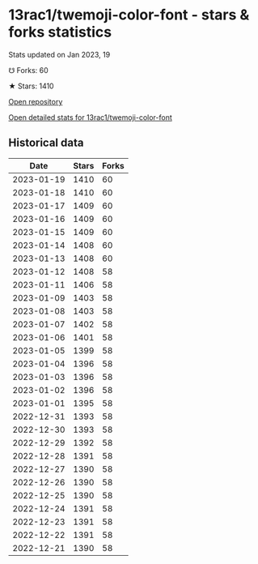 # 13rac1/twemoji-color-font - stars & forks statistics

Stats updated on Jan 2023, 19

☋ Forks: 60

★ Stars: 1410

[Open repository](https://github.com/13rac1/twemoji-color-font)

[Open detailed stats for 13rac1/twemoji-color-font](https://reviewgithub.com/rep/13rac1/twemoji-color-font)

## Historical data
| Date | Stars | Forks |
|------|-------|-------|
| 2023-01-19 | 1410 | 60 | 
| 2023-01-18 | 1410 | 60 | 
| 2023-01-17 | 1409 | 60 | 
| 2023-01-16 | 1409 | 60 | 
| 2023-01-15 | 1409 | 60 | 
| 2023-01-14 | 1408 | 60 | 
| 2023-01-13 | 1408 | 60 | 
| 2023-01-12 | 1408 | 58 | 
| 2023-01-11 | 1406 | 58 | 
| 2023-01-09 | 1403 | 58 | 
| 2023-01-08 | 1403 | 58 | 
| 2023-01-07 | 1402 | 58 | 
| 2023-01-06 | 1401 | 58 | 
| 2023-01-05 | 1399 | 58 | 
| 2023-01-04 | 1396 | 58 | 
| 2023-01-03 | 1396 | 58 | 
| 2023-01-02 | 1396 | 58 | 
| 2023-01-01 | 1395 | 58 | 
| 2022-12-31 | 1393 | 58 | 
| 2022-12-30 | 1393 | 58 | 
| 2022-12-29 | 1392 | 58 | 
| 2022-12-28 | 1391 | 58 | 
| 2022-12-27 | 1390 | 58 | 
| 2022-12-26 | 1390 | 58 | 
| 2022-12-25 | 1390 | 58 | 
| 2022-12-24 | 1391 | 58 | 
| 2022-12-23 | 1391 | 58 | 
| 2022-12-22 | 1391 | 58 | 
| 2022-12-21 | 1390 | 58 | 

